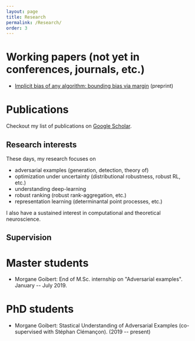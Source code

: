 ```yaml
---
layout: page
title: Research
permalink: /Research/
order: 3
---
```


Working papers (not yet in conferences, journals, etc.)
==============
- <a href="/assets/preprints/2020-11-11-implicit-bias.pdf">Implicit bias of any algorithm: bounding bias via margin</a> (preprint)


Publications
===============
Checkout my list of publications on <a href="https://scholar.google.fr/citations?user=FDWgJY8AAAAJ&hl=fr">Google Scholar</a>.
<!-- Here is a list of some of my publications: -->
<!-- {% raw %} -->
<!-- <iframe src="https://haltools.archives-ouvertes.fr/Public/afficheRequetePubli.php?auteur_exp=Elvis%2C+Dohmatob&CB_auteur=oui&CB_titre=oui&CB_article=oui&langue=Anglais&tri_exp=date_publi&ordre_aff=TA&Fen=Aff&css=../css/VisuCondenseSsCadre.css" -->
<!--  style="width: 100%; border:none" height="1800pt" scrolling="yes"> -->
<!--  &nbsp; -->
<!--  </iframe> -->
<!-- {% endraw %} -->

Research interests
----
These days, my research focuses on

- adversarial examples (generation, detection, theory of)
- optimization under uncertainty (distributional robustness, robust RL, etc.)
- understanding deep-learning
- robust ranking (robust rank-aggregation, etc.)
- representation learning (determinantal point processes, etc.)


I also have a sustained interest in computational and theoretical neuroscience.


Supervision
-----

Master students
===
- Morgane Goibert: End of M.Sc. internship on "Adversarial examples". January -- July 2019.


PhD students
===
-  Morgane Goibert: Stastical Understanding of Adversarial Examples (co-supervised with Stéphan Clémançon). (2019 -- present) 

